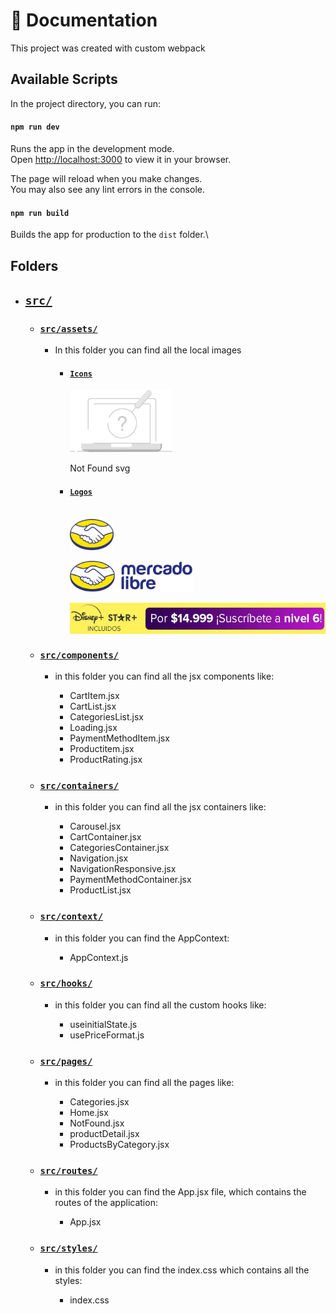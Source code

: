 #  📝 Documentation

This project was created with custom webpack

## Available Scripts

In the project directory, you can run:

#### `npm run dev`

Runs the app in the development mode.\
Open [http://localhost:3000](http://localhost:3000) to view it in your browser.

The page will reload when you make changes.\
You may also see any lint errors in the console.

#### `npm run build`

Builds the app for production to the `dist` folder.\

## Folders

* ## [`src/`](https://github.com/StivenDz/MELI/tree/master/src) 
  * ### [`src/assets/`](https://github.com/StivenDz/MELI/tree/master/src/assets)
  
      * In this folder you can find all the local images
          * #### [`Icons`](https://github.com/StivenDz/MELI/tree/master/src/assets/icons)
            <div >
               <img src="https://github.com/StivenDz/MELI/blob/master/src/assets/icons/notFound.svg" height="100"/>
               <p align="left">Not Found svg</p>
            </div>
          * #### [`Logos`](https://github.com/StivenDz/MELI/tree/master/src/assets/logos)
            <div ><br>
              <img align="center"  height="50" width:"50" src="https://github.com/StivenDz/MELI/blob/master/src/assets/logos/nav_logo_responsive.png"/>
               <br>
               <br>
               <img align="center"  height="50" width:"50" src="https://github.com/StivenDz/MELI/blob/master/src/assets/logos/nav_logo.png"/>
               <br>
               <br>
               <img align="center"  height="50" width:"50" src="https://github.com/StivenDz/MELI/blob/master/src/assets/logos/nav_ads.webp"/>
            </div>

  * ### [`src/components/`](https://github.com/StivenDz/MELI/tree/master/src/components)
  
      * in this folder you can find all the jsx components like:
      
        * CartItem.jsx
        * CartList.jsx
        * CategoriesList.jsx
        * Loading.jsx
        * PaymentMethodItem.jsx
        * Productitem.jsx
        * ProductRating.jsx
      
  * ### [`src/containers/`](https://github.com/StivenDz/MELI/tree/master/src/containers)
  
      * in this folder you can find all the jsx containers like:

        * Carousel.jsx
        * CartContainer.jsx
        * CategoriesContainer.jsx
        * Navigation.jsx
        * NavigationResponsive.jsx
        * PaymentMethodContainer.jsx
        * ProductList.jsx
      
  * ### [`src/context/`](https://github.com/StivenDz/MELI/tree/master/src/context)
  
      * in this folder you can find the AppContext:
      
        * AppContext.js
      
  * ### [`src/hooks/`](https://github.com/StivenDz/MELI/tree/master/src/hooks)
  
       * in this folder you can find all the custom hooks like:
       
         * useinitialState.js
         * usePriceFormat.js
      
  * ### [`src/pages/`](https://github.com/StivenDz/MELI/tree/master/src/pages)
  
      * in this folder you can find all the pages like:
      
        * Categories.jsx
        * Home.jsx
        * NotFound.jsx
        * productDetail.jsx
        * ProductsByCategory.jsx
      
  * ### [`src/routes/`](https://github.com/StivenDz/MELI/tree/master/src/routes)
  
      * in this folder you can find the App.jsx file, which contains the routes of the application:
      
        *  App.jsx
      
  * ### [`src/styles/`](https://github.com/StivenDz/MELI/tree/master/src/styles)
  
      * in this folder you can find the index.css which contains all the styles:
      
        * index.css
      
